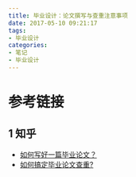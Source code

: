 ```yaml
---
title: 毕业设计：论文撰写与查重注意事项
date: 2017-05-10 09:21:17
tags:
- 毕业设计
categories:
- 笔记
- 毕业设计
---
```


# 参考链接

## 1 知乎

* [如何写好一篇毕业论文？](https://www.zhihu.com/question/21848942)
* [如何搞定毕业论文查重?](https://www.zhihu.com/question/23874444)